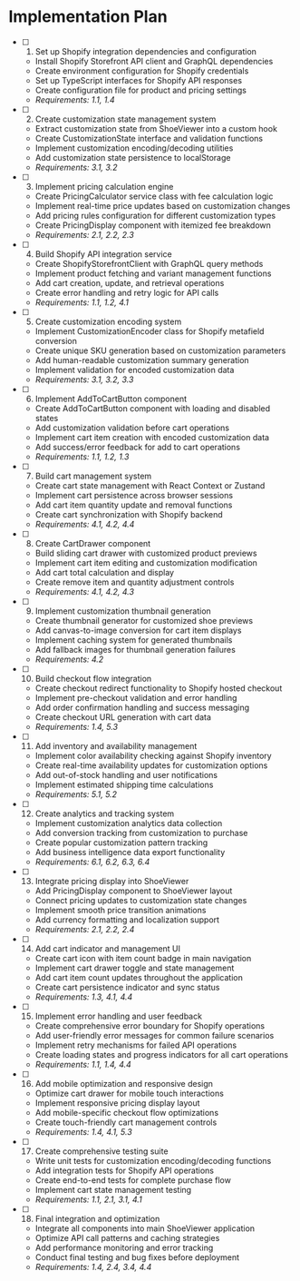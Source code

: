 # Implementation Plan

- [ ] 1. Set up Shopify integration dependencies and configuration
  - Install Shopify Storefront API client and GraphQL dependencies
  - Create environment configuration for Shopify credentials
  - Set up TypeScript interfaces for Shopify API responses
  - Create configuration file for product and pricing settings
  - _Requirements: 1.1, 1.4_

- [ ] 2. Create customization state management system
  - Extract customization state from ShoeViewer into a custom hook
  - Create CustomizationState interface and validation functions
  - Implement customization encoding/decoding utilities
  - Add customization state persistence to localStorage
  - _Requirements: 3.1, 3.2_

- [ ] 3. Implement pricing calculation engine
  - Create PricingCalculator service class with fee calculation logic
  - Implement real-time price updates based on customization changes
  - Add pricing rules configuration for different customization types
  - Create PricingDisplay component with itemized fee breakdown
  - _Requirements: 2.1, 2.2, 2.3_

- [ ] 4. Build Shopify API integration service
  - Create ShopifyStorefrontClient with GraphQL query methods
  - Implement product fetching and variant management functions
  - Add cart creation, update, and retrieval operations
  - Create error handling and retry logic for API calls
  - _Requirements: 1.1, 1.2, 4.1_

- [ ] 5. Create customization encoding system
  - Implement CustomizationEncoder class for Shopify metafield conversion
  - Create unique SKU generation based on customization parameters
  - Add human-readable customization summary generation
  - Implement validation for encoded customization data
  - _Requirements: 3.1, 3.2, 3.3_

- [ ] 6. Implement AddToCartButton component
  - Create AddToCartButton component with loading and disabled states
  - Add customization validation before cart operations
  - Implement cart item creation with encoded customization data
  - Add success/error feedback for add to cart operations
  - _Requirements: 1.1, 1.2, 1.3_

- [ ] 7. Build cart management system
  - Create cart state management with React Context or Zustand
  - Implement cart persistence across browser sessions
  - Add cart item quantity update and removal functions
  - Create cart synchronization with Shopify backend
  - _Requirements: 4.1, 4.2, 4.4_

- [ ] 8. Create CartDrawer component
  - Build sliding cart drawer with customized product previews
  - Implement cart item editing and customization modification
  - Add cart total calculation and display
  - Create remove item and quantity adjustment controls
  - _Requirements: 4.1, 4.2, 4.3_

- [ ] 9. Implement customization thumbnail generation
  - Create thumbnail generator for customized shoe previews
  - Add canvas-to-image conversion for cart item displays
  - Implement caching system for generated thumbnails
  - Add fallback images for thumbnail generation failures
  - _Requirements: 4.2_

- [ ] 10. Build checkout flow integration
  - Create checkout redirect functionality to Shopify hosted checkout
  - Implement pre-checkout validation and error handling
  - Add order confirmation handling and success messaging
  - Create checkout URL generation with cart data
  - _Requirements: 1.4, 5.3_

- [ ] 11. Add inventory and availability management
  - Implement color availability checking against Shopify inventory
  - Create real-time availability updates for customization options
  - Add out-of-stock handling and user notifications
  - Implement estimated shipping time calculations
  - _Requirements: 5.1, 5.2_

- [ ] 12. Create analytics and tracking system
  - Implement customization analytics data collection
  - Add conversion tracking from customization to purchase
  - Create popular customization pattern tracking
  - Add business intelligence data export functionality
  - _Requirements: 6.1, 6.2, 6.3, 6.4_

- [ ] 13. Integrate pricing display into ShoeViewer
  - Add PricingDisplay component to ShoeViewer layout
  - Connect pricing updates to customization state changes
  - Implement smooth price transition animations
  - Add currency formatting and localization support
  - _Requirements: 2.1, 2.2, 2.4_

- [ ] 14. Add cart indicator and management UI
  - Create cart icon with item count badge in main navigation
  - Implement cart drawer toggle and state management
  - Add cart item count updates throughout the application
  - Create cart persistence indicator and sync status
  - _Requirements: 1.3, 4.1, 4.4_

- [ ] 15. Implement error handling and user feedback
  - Create comprehensive error boundary for Shopify operations
  - Add user-friendly error messages for common failure scenarios
  - Implement retry mechanisms for failed API operations
  - Create loading states and progress indicators for all cart operations
  - _Requirements: 1.1, 1.4, 4.4_

- [ ] 16. Add mobile optimization and responsive design
  - Optimize cart drawer for mobile touch interactions
  - Implement responsive pricing display layout
  - Add mobile-specific checkout flow optimizations
  - Create touch-friendly cart management controls
  - _Requirements: 1.4, 4.1, 5.3_

- [ ] 17. Create comprehensive testing suite
  - Write unit tests for customization encoding/decoding functions
  - Add integration tests for Shopify API operations
  - Create end-to-end tests for complete purchase flow
  - Implement cart state management testing
  - _Requirements: 1.1, 2.1, 3.1, 4.1_

- [ ] 18. Final integration and optimization
  - Integrate all components into main ShoeViewer application
  - Optimize API call patterns and caching strategies
  - Add performance monitoring and error tracking
  - Conduct final testing and bug fixes before deployment
  - _Requirements: 1.4, 2.4, 3.4, 4.4_